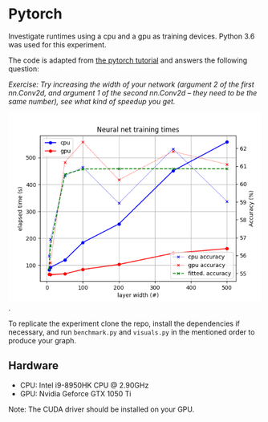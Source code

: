 # Pytorch

Investigate runtimes using a cpu and a gpu as training devices. Python 3.6 was used for this experiment.

The code is adapted from [the pytorch tutorial](https://pytorch.org/tutorials/beginner/blitz/cifar10_tutorial.html) and answers the following question:

_Exercise: Try increasing the width of your network (argument 2 of the first nn.Conv2d, and argument 1 of the second nn.Conv2d – they need to be the same number), see what kind of speedup you get._

![Training times for both devices and the model's accuracy for increasing neural net widths](./figure1.png).

To replicate the experiment clone the repo, install the dependencies if necessary, and run `benchmark.py` and `visuals.py` in the mentioned order to produce your graph.

## Hardware

- CPU: Intel i9-8950HK CPU @ 2.90GHz
- GPU: Nvidia Geforce GTX 1050 Ti

Note: The CUDA driver should be installed on your GPU.
